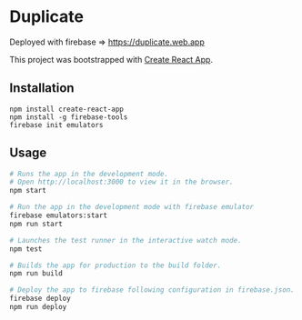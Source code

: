# Duplicate

Deployed with firebase => https://duplicate.web.app

This project was bootstrapped with [Create React App](https://github.com/facebook/create-react-app).

## Installation

```
npm install create-react-app
npm install -g firebase-tools
firebase init emulators
```

## Usage

```bash
# Runs the app in the development mode.
# Open http://localhost:3000 to view it in the browser.
npm start

# Run the app in the development mode with firebase emulator
firebase emulators:start
npm run start

# Launches the test runner in the interactive watch mode.
npm test

# Builds the app for production to the build folder.
npm run build

# Deploy the app to firebase following configuration in firebase.json.
firebase deploy
npm run deploy
```


